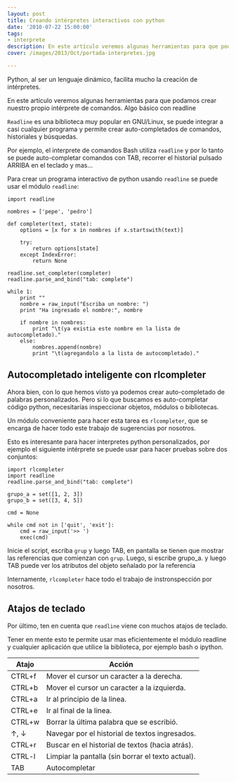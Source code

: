 ```yaml
---
layout: post
title: Creando intérpretes interactivos con python
date: '2010-07-22 15:00:00'
tags:
- interprete
description: En este artículo veremos algunas herramientas para que podamos crear nuestro propio intérprete de comandos....
cover: /images/2013/Oct/portada-interpretes.jpg

---
```


Python, al ser un lenguaje dinámico, facilita mucho la creación de intérpretes.

En este artículo veremos algunas herramientas para que podamos crear nuestro propio intérprete de comandos.
Algo básico con readline


`Readline` es una biblioteca muy popular en GNU/Linux, se puede integrar a casi cualquier programa y permite crear auto-completados de comandos, historiales y búsquedas.

Por ejemplo, el interprete de comandos Bash utiliza `readline` y por lo tanto se puede auto-completar comandos con TAB, recorrer el historial pulsado ARRIBA en el teclado y mas...

Para crear un programa interactivo de python usando `readline` se puede usar el módulo `readline`:


```
import readline

nombres = ['pepe', 'pedro']

def completer(text, state):
    options = [x for x in nombres if x.startswith(text)]

    try:
        return options[state]
    except IndexError:
        return None

readline.set_completer(completer)
readline.parse_and_bind("tab: complete")

while 1:
    print ""
    nombre = raw_input("Escriba un nombre: ")
    print "Ha ingresado el nombre:", nombre

    if nombre in nombres:
        print "\t(ya existia este nombre en la lista de autocompletado)."
    else:
        nombres.append(nombre)
        print "\t(agregandolo a la lista de autocompletado)."
```


## Autocompletado inteligente con rlcompleter

Ahora bien, con lo que hemos visto ya podemos crear auto-completado de palabras personalizados. Pero si lo que buscamos es auto-completar código python, necesitarías inspeccionar objetos, módulos o bibliotecas.

Un módulo conveniente para hacer esta tarea es `rlcompleter`, que se encarga de hacer todo este trabajo de sugerencias por nosotros.

Esto es interesante para hacer interpretes python personalizados, por ejemplo el siguiente intérprete se puede usar para hacer pruebas sobre dos conjuntos:

```
import rlcompleter
import readline
readline.parse_and_bind("tab: complete")

grupo_a = set([1, 2, 3])
grupo_b = set([3, 4, 5])

cmd = None

while cmd not in ['quit', 'exit']:
    cmd = raw_input('>> ')
    exec(cmd)
```

Inicie el script, escriba `grup` y luego TAB, en pantalla se tienen que mostrar las referencias que comienzan con `grup`. Luego, si escribe grupo_a. y luego TAB puede ver los atributos del objeto señalado por la referencia

Internamente, `rlcompleter` hace todo el trabajo de instronspección por nosotros.


## Atajos de teclado

Por último, ten en cuenta que `readline` viene con muchos atajos de teclado.

Tener en mente esto te permite usar mas eficientemente el módulo readline y cualquier aplicación que utilice la biblioteca, por ejemplo bash o ipython.



<table>
<thead>
<tr>
<th>Atajo</th>
<th>Acción</th>
</tr>
</thead>
<tbody>
<tr>
<td>CTRL+f</td>
<td>Mover el cursor un caracter a la derecha.</td>
</tr>
<tr>
<td>CTRL+b</td>
<td>Mover el cursor un caracter a la izquierda.</td>
</tr>
<tr>
<td>CTRL+a</td>
<td>Ir al principio de la linea.</td>
</tr>
<tr>
<td>CTRL+e</td>
<td>Ir al final de la linea.</td>
</tr>
<tr>
<td>CTRL+w</td>
<td>Borrar la última palabra que se escribió.</td>
</tr>
<tr>
<td>↑, ↓</td>
<td>Navegar por el historial de textos ingresados.</td>
</tr>
<tr>
<td>CTRL+r</td>
<td>Buscar en el historial de textos (hacia atrás).</td>
</tr>
<tr>
<td>CTRL-l</td>
<td>Limpiar la pantalla (sin borrar el texto actual).</td>
</tr>
<tr>
<td>TAB</td>
<td>Autocompletar</td>
</tr>
</tbody>
</table>
